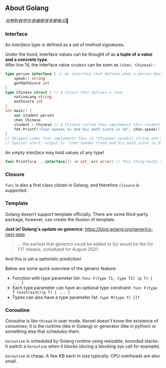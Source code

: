 ## About Golang

*没想到我现在连编程语言都能云*🤔

### Interface

An *interface type* is defined as a set of method signatures.

Under the hood, interface values can be thought of as **a tuple of a value and a concrete type**.  
After line 14, the interface value `student` can be seen as `(chen, Chinese)` :

```go
type person interface { // An interface that defines what a person does
	speak() string
	getMathScore int
}
type Chinese struct { // A struct that defines a race
	nativeLang string
	mathScore int
}
int main() {
    var student person
    chen Chinese
    student = Chinese // A Chinese called Chen implements this student   
    fmt.Printf("Chen speaks %s and his math score is %d", chen.speak(), chen.getMathScore())
}
// Skipped codes that implements func (a *Chinese) speak() string and the others
// Spoiler alert: output is "Chen speaks trash and his math score is 59."👌😎👍
```

An *empty interface* may hold values of any type!

```go
func Println(a ...interface{}) (n int, err error) // This thing holds any number and type of values. Damn!
```

### Closure

`func` is also a first class citizen in Golang, and therefore `closure` is supported.

### Template

Golang doesn't support template officially. There are some third-party package, however, can create the illusion of template. 

**Just in! Golang's update on generics**: https://blog.golang.org/generics-next-step.

> ... the earliest that generics could be added to Go would be the Go 1.17 release, scheduled for August 2021.

And this is yet a optimistic prediction!

Below are some quick overview of the generic feature:

* Function with type parameter list: `func F(type T1, type T2) (p T) { ... }`
* Each type parameter can have an optional type constraint: `func F(type T Constraint)(p T) { ... }`
* Types can also have a type parameter list: `type M(type T) []T`

### Coroutine

*Coroutine* is like `thread` in user mode. Kernel doesn't know the existence of coroutines; It is the runtime (like in Golang) or generator (like in python) or something else that schedules them.

`Goroutine` is scheduled by Golang runtime using resizable, bounded stacks . It switch a `Goroutine` when it blocks (during a blocking sys call for example). 

`Goroutine` is cheap. A few KB each in size typically. CPU overheads are also small.